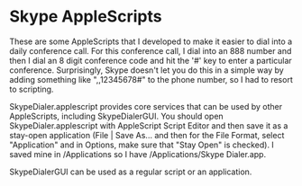 Skype AppleScripts
==========================================

These are some AppleScripts that I developed to make it easier to dial into a
daily conference call. For this conference call, I dial into an 888 number and
then I dial an 8 digit conference code and hit the '#' key to enter a
particular conference. Surprisingly, Skype doesn't let you do this in a simple
way by adding something like ",,12345678#" to the phone number, so I had to
resort to scripting.

SkypeDialer.applescript provides core services that can be used by other
AppleScripts, including SkypeDialerGUI. You should open SkypeDialer.applescript
with AppleScript Script Editor and then save it as a stay-open application
(File | Save As... and then for the File Format, select "Application" and in
Options, make sure that "Stay Open" is checked). I saved mine in /Applications
so I have /Applications/Skype Dialer.app.

SkypeDialerGUI can be used as a regular script or an application.
